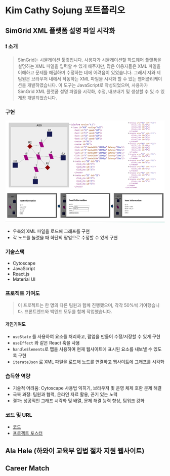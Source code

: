 # Kim Cathy Sojung 포트폴리오


## SimGrid XML 플랫폼 설명 파일 시각화

### :exclamation: 소개
> SimGrid는 시뮬레이션 툴킷입니다. 사용자가 시뮬레이션할 하드웨어 플랫폼을 설명하는 XML 파일을 입력할 수 있게 해주지만, 많은 이용자들은 XML 파일을 이해하고 문제를 해결하며 수정하는 데에 어려움이 있었습니다. 그래서 저와 제 팀원은 브라우저 내에서 작동하는 XML 파일을 시각화 할 수 있는 웹어플리케이션을 개발하였습니다. 이 도구는 JavaScript로 작성되었으며, 사용자가 SimGrid XML 플랫폼 설명 파일을 시각화, 수정, 내보내기 및 생성할 수 있 수 있게끔 개발되었습니다.

### 구현

![simgrid_example.png](images/simgrid_example.png)

- 우측의 XML 파일을 로드해 그래프를 구현
- 각 노드를 눌렀을 때 하단의 팝업으로 수정할 수 있게 구현

### 기술스택
- Cytoscape
- JavaScript
- React.js
- Material UI

### 프로젝트 기여도
> 이 프로젝트는 한 명의 다른 팀원과 함께 진행했으며, 각각 50%씩 기여했습니다. 프론트엔드와 백엔드 모두를 함께 작업했습니다.

#### 개인기여도
- `useState` 를 사용하여 요소를 처리하고, 팝업을 만들어 수정/저장할 수 있게 구현
- `useEffect` 와 같은 React 훅을 사용
- `handleElements`로 맵을 사용하여 현재 웹사이트에 표시된 요소를 내보낼 수 있도록 구현
- `iterateJson` 로 XML 파일을 로드해 노드를 연결하고 웹사이트에 그래프를 시각화

### 습득한 역량
- 기술적 어려움: Cytoscape 사용법 익히기, 브라우저 및 운영 체제 호환 문제 해결
- 극복 과정: 팀원과 협력, 온라인 자료 활용, 끈기 있는 노력
- 결과: 성공적인 그래프 시각화 및 배열, 문제 해결 능력 향상, 팀워크 강화

### 코드 및 URL
- [코드](https://github.com/wrench-project/simgrid-platform-file-visualizer)
- [프로젝트 포스터](sources/SimGrid_poster.png)
## Ala Hele (하와이 교육부 입법 절차 지원 웹사이트)
## Career Match
